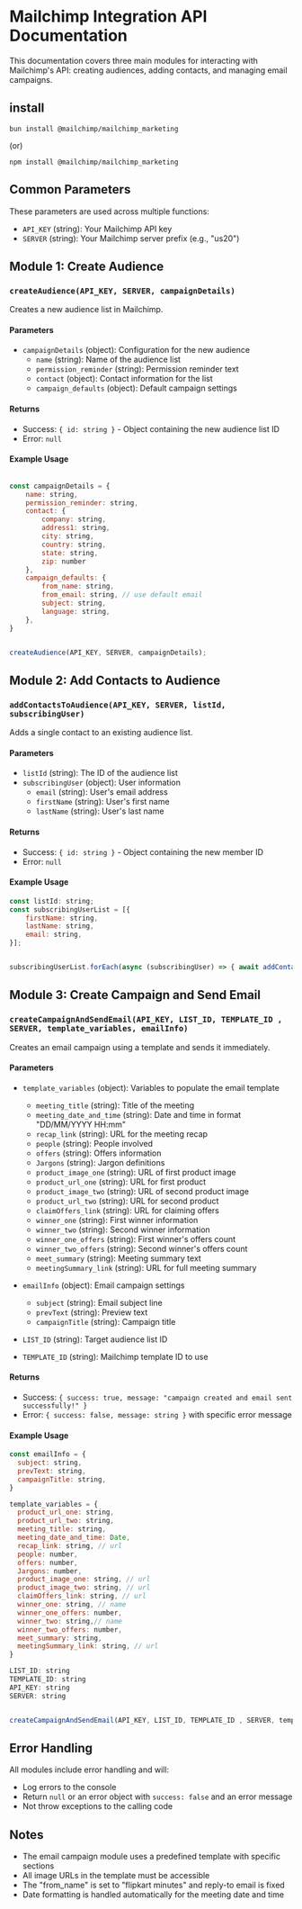 # Mailchimp Integration API Documentation

This documentation covers three main modules for interacting with Mailchimp's API: creating audiences, adding contacts, and managing email campaigns.

## install

`bun install @mailchimp/mailchimp_marketing`

(or)

`npm install @mailchimp/mailchimp_marketing`

## Common Parameters

These parameters are used across multiple functions:

- `API_KEY` (string): Your Mailchimp API key
- `SERVER` (string): Your Mailchimp server prefix (e.g., "us20")

## Module 1: Create Audience

### `createAudience(API_KEY, SERVER, campaignDetails)`

Creates a new audience list in Mailchimp.

#### Parameters

- `campaignDetails` (object): Configuration for the new audience
  - `name` (string): Name of the audience list
  - `permission_reminder` (string): Permission reminder text
  - `contact` (object): Contact information for the list
  - `campaign_defaults` (object): Default campaign settings

#### Returns

- Success: `{ id: string }` - Object containing the new audience list ID
- Error: `null`

#### Example Usage

```javascript

const campaignDetails = {
    name: string,
    permission_reminder: string,
    contact: {
        company: string,
        address1: string,
        city: string,
        country: string,
        state: string,
        zip: number
    },
    campaign_defaults: {
        from_name: string,
        from_email: string, // use default email
        subject: string, 
        language: string,
    },
}


createAudience(API_KEY, SERVER, campaignDetails);
```

## Module 2: Add Contacts to Audience

### `addContactsToAudience(API_KEY, SERVER, listId, subscribingUser)`

Adds a single contact to an existing audience list.

#### Parameters

- `listId` (string): The ID of the audience list
- `subscribingUser` (object): User information
  - `email` (string): User's email address
  - `firstName` (string): User's first name
  - `lastName` (string): User's last name

#### Returns

- Success: `{ id: string }` - Object containing the new member ID
- Error: `null`

#### Example Usage

```javascript
const listId: string;
const subscribingUserList = [{
    firstName: string,
    lastName: string,
    email: string, 
}];


subscribingUserList.forEach(async (subscribingUser) => { await addContactsToAudience(API_KEY, SERVER, listId, subscribingUser) })
```

## Module 3: Create Campaign and Send Email

### `createCampaignAndSendEmail(API_KEY, LIST_ID, TEMPLATE_ID , SERVER, template_variables, emailInfo)`

Creates an email campaign using a template and sends it immediately.

#### Parameters

- `template_variables` (object): Variables to populate the email template
  - `meeting_title` (string): Title of the meeting
  - `meeting_date_and_time` (string): Date and time in format "DD/MM/YYYY HH:mm"
  - `recap_link` (string): URL for the meeting recap
  - `people` (string): People involved
  - `offers` (string): Offers information
  - `Jargons` (string): Jargon definitions
  - `product_image_one` (string): URL of first product image
  - `product_url_one` (string): URL for first product
  - `product_image_two` (string): URL of second product image
  - `product_url_two` (string): URL for second product
  - `claimOffers_link` (string): URL for claiming offers
  - `winner_one` (string): First winner information
  - `winner_two` (string): Second winner information
  - `winner_one_offers` (string): First winner's offers count
  - `winner_two_offers` (string): Second winner's offers count
  - `meet_summary` (string): Meeting summary text
  - `meetingSummary_link` (string): URL for full meeting summary

- `emailInfo` (object): Email campaign settings
  - `subject` (string): Email subject line
  - `prevText` (string): Preview text
  - `campaignTitle` (string): Campaign title

- `LIST_ID` (string): Target audience list ID
- `TEMPLATE_ID` (string): Mailchimp template ID to use

#### Returns

- Success: `{ success: true, message: "campaign created and email sent successfully!" }`
- Error: `{ success: false, message: string }` with specific error message

#### Example Usage

```javascript
const emailInfo = {
  subject: string,
  prevText: string,
  campaignTitle: string,
}

template_variables = {
  product_url_one: string,
  product_url_two: string,
  meeting_title: string,
  meeting_date_and_time: Date,
  recap_link: string, // url
  people: number,
  offers: number,
  Jargons: number,
  product_image_one: string, // url
  product_image_two: string, // url
  claimOffers_link: string, // url
  winner_one: string, // name
  winner_one_offers: number,
  winner_two: string,// name
  winner_two_offers: number, 
  meet_summary: string,
  meetingSummary_link: string, // url
}

LIST_ID: string
TEMPLATE_ID: string
API_KEY: string
SERVER: string


createCampaignAndSendEmail(API_KEY, LIST_ID, TEMPLATE_ID , SERVER, template_variables, emailInfo)

```

## Error Handling

All modules include error handling and will:
- Log errors to the console
- Return `null` or an error object with `success: false` and an error message
- Not throw exceptions to the calling code

## Notes

- The email campaign module uses a predefined template with specific sections
- All image URLs in the template must be accessible
- The "from_name" is set to "flipkart minutes" and reply-to email is fixed
- Date formatting is handled automatically for the meeting date and time